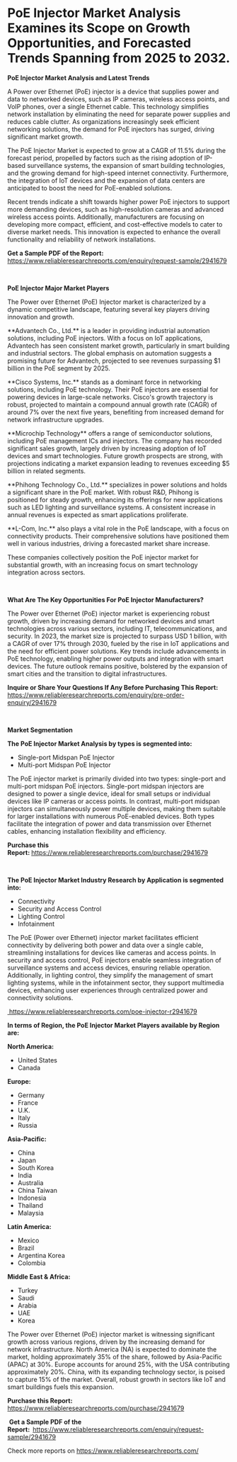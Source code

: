 <p><h1>PoE Injector Market Analysis Examines its Scope on Growth Opportunities, and Forecasted Trends Spanning from 2025 to 2032.</h1></p><p><strong>PoE Injector Market Analysis and Latest Trends</strong></p>
<p><p>A Power over Ethernet (PoE) injector is a device that supplies power and data to networked devices, such as IP cameras, wireless access points, and VoIP phones, over a single Ethernet cable. This technology simplifies network installation by eliminating the need for separate power supplies and reduces cable clutter. As organizations increasingly seek efficient networking solutions, the demand for PoE injectors has surged, driving significant market growth.</p><p>The PoE Injector Market is expected to grow at a CAGR of 11.5% during the forecast period, propelled by factors such as the rising adoption of IP-based surveillance systems, the expansion of smart building technologies, and the growing demand for high-speed internet connectivity. Furthermore, the integration of IoT devices and the expansion of data centers are anticipated to boost the need for PoE-enabled solutions. </p><p>Recent trends indicate a shift towards higher power PoE injectors to support more demanding devices, such as high-resolution cameras and advanced wireless access points. Additionally, manufacturers are focusing on developing more compact, efficient, and cost-effective models to cater to diverse market needs. This innovation is expected to enhance the overall functionality and reliability of network installations.</p></p>
<p><strong>Get a Sample PDF of the Report:&nbsp;</strong> <a href="https://www.reliableresearchreports.com/enquiry/request-sample/2941679?utm_campaign=2665&utm_medium=2&utm_source=Github&utm_content=ia&utm_term=15032025&utm_id=poe-injector">https://www.reliableresearchreports.com/enquiry/request-sample/2941679</a></p>
<p>&nbsp;</p>
<p><strong>PoE Injector Major Market Players</strong></p>
<p><p>The Power over Ethernet (PoE) Injector market is characterized by a dynamic competitive landscape, featuring several key players driving innovation and growth.</p><p>**Advantech Co., Ltd.** is a leader in providing industrial automation solutions, including PoE injectors. With a focus on IoT applications, Advantech has seen consistent market growth, particularly in smart building and industrial sectors. The global emphasis on automation suggests a promising future for Advantech, projected to see revenues surpassing $1 billion in the PoE segment by 2025.</p><p>**Cisco Systems, Inc.** stands as a dominant force in networking solutions, including PoE technology. Their PoE injectors are essential for powering devices in large-scale networks. Cisco's growth trajectory is robust, projected to maintain a compound annual growth rate (CAGR) of around 7% over the next five years, benefiting from increased demand for network infrastructure upgrades.</p><p>**Microchip Technology** offers a range of semiconductor solutions, including PoE management ICs and injectors. The company has recorded significant sales growth, largely driven by increasing adoption of IoT devices and smart technologies. Future growth prospects are strong, with projections indicating a market expansion leading to revenues exceeding $5 billion in related segments.</p><p>**Phihong Technology Co., Ltd.** specializes in power solutions and holds a significant share in the PoE market. With robust R&D, Phihong is positioned for steady growth, enhancing its offerings for new applications such as LED lighting and surveillance systems. A consistent increase in annual revenues is expected as smart applications proliferate.</p><p>**L-Com, Inc.** also plays a vital role in the PoE landscape, with a focus on connectivity products. Their comprehensive solutions have positioned them well in various industries, driving a forecasted market share increase.</p><p>These companies collectively position the PoE injector market for substantial growth, with an increasing focus on smart technology integration across sectors.</p></p>
<p>&nbsp;</p>
<p><strong>What Are The Key Opportunities For PoE Injector Manufacturers?</strong></p>
<p><p>The Power over Ethernet (PoE) injector market is experiencing robust growth, driven by increasing demand for networked devices and smart technologies across various sectors, including IT, telecommunications, and security. In 2023, the market size is projected to surpass USD 1 billion, with a CAGR of over 17% through 2030, fueled by the rise in IoT applications and the need for efficient power solutions. Key trends include advancements in PoE technology, enabling higher power outputs and integration with smart devices. The future outlook remains positive, bolstered by the expansion of smart cities and the transition to digital infrastructures.</p></p>
<p><strong>Inquire or Share Your Questions If Any Before Purchasing This Report:</strong> <a href="https://www.reliableresearchreports.com/enquiry/pre-order-enquiry/2941679?utm_campaign=2665&utm_medium=2&utm_source=Github&utm_content=ia&utm_term=15032025&utm_id=poe-injector">https://www.reliableresearchreports.com/enquiry/pre-order-enquiry/2941679</a></p>
<p>&nbsp;</p>
<p><strong>Market Segmentation</strong></p>
<p><strong>The PoE Injector Market Analysis by types is segmented into:</strong></p>
<p><ul><li>Single-port Midspan PoE Injector</li><li>Multi-port Midspan PoE Injector</li></ul></p>
<p><p>The PoE injector market is primarily divided into two types: single-port and multi-port midspan PoE injectors. Single-port midspan injectors are designed to power a single device, ideal for small setups or individual devices like IP cameras or access points. In contrast, multi-port midspan injectors can simultaneously power multiple devices, making them suitable for larger installations with numerous PoE-enabled devices. Both types facilitate the integration of power and data transmission over Ethernet cables, enhancing installation flexibility and efficiency.</p></p>
<p><strong>Purchase this Report:&nbsp;</strong><a href="https://www.reliableresearchreports.com/purchase/2941679?utm_campaign=2665&utm_medium=2&utm_source=Github&utm_content=ia&utm_term=15032025&utm_id=poe-injector">https://www.reliableresearchreports.com/purchase/2941679</a></p>
<p>&nbsp;</p>
<p><strong>The PoE Injector Market Industry Research by Application is segmented into:</strong></p>
<p><ul><li>Connectivity</li><li>Security and Access Control</li><li>Lighting Control</li><li>Infotainment</li></ul></p>
<p><p>The PoE (Power over Ethernet) injector market facilitates efficient connectivity by delivering both power and data over a single cable, streamlining installations for devices like cameras and access points. In security and access control, PoE injectors enable seamless integration of surveillance systems and access devices, ensuring reliable operation. Additionally, in lighting control, they simplify the management of smart lighting systems, while in the infotainment sector, they support multimedia devices, enhancing user experiences through centralized power and connectivity solutions.</p></p>
<p><a href="https://www.reliableresearchreports.com/poe-injector-r2941679?utm_campaign=2665&utm_medium=2&utm_source=Github&utm_content=ia&utm_term=15032025&utm_id=poe-injector">&nbsp;https://www.reliableresearchreports.com/poe-injector-r2941679</a></p>
<p><strong>In terms of Region, the PoE Injector Market Players available by Region are:</strong></p>
<p>
    <p> <strong> North America: </strong>
        <ul>
            <li>United States</li>
            <li>Canada</li>
        </ul>
        </p> 
    <p> <strong> Europe: </strong>
        <ul>
            <li>Germany</li>
            <li>France</li>
            <li>U.K.</li>
            <li>Italy</li>
            <li>Russia</li>
        </ul>
        </p> 
    <p> <strong> Asia-Pacific: </strong>
        <ul>
            <li>China</li>
            <li>Japan</li>
            <li>South Korea</li>
            <li>India</li>
            <li>Australia</li>
            <li>China Taiwan</li>
            <li>Indonesia</li>
            <li>Thailand</li>
            <li>Malaysia</li>
        </ul>
        </p> 
    <p> <strong> Latin America: </strong>
        <ul>
            <li>Mexico</li>
            <li>Brazil</li>
            <li>Argentina Korea</li>
            <li>Colombia</li>
        </ul>
        </p> 
    <p> <strong> Middle East & Africa: </strong>
        <ul>
            <li>Turkey</li>
            <li>Saudi</li>
            <li>Arabia</li>
            <li>UAE</li>
            <li>Korea</li>
        </ul>
    </p>
    </p>
<p><p>The Power over Ethernet (PoE) injector market is witnessing significant growth across various regions, driven by the increasing demand for network infrastructure. North America (NA) is expected to dominate the market, holding approximately 35% of the share, followed by Asia-Pacific (APAC) at 30%. Europe accounts for around 25%, with the USA contributing approximately 20%. China, with its expanding technology sector, is poised to capture 15% of the market. Overall, robust growth in sectors like IoT and smart buildings fuels this expansion.</p></p>
<p><strong>Purchase this Report: </strong><a href="https://www.reliableresearchreports.com/purchase/2941679?utm_campaign=2665&utm_medium=2&utm_source=Github&utm_content=ia&utm_term=15032025&utm_id=poe-injector">https://www.reliableresearchreports.com/purchase/2941679</a></p>
<p>&nbsp;<strong>Get a Sample PDF of the Report:&nbsp;&nbsp;</strong><a href="https://www.reliableresearchreports.com/enquiry/request-sample/2941679?utm_campaign=2665&utm_medium=2&utm_source=Github&utm_content=ia&utm_term=15032025&utm_id=poe-injector">https://www.reliableresearchreports.com/enquiry/request-sample/2941679</a></p>
<p><strong></strong></p>
<p>Check more reports on <a href="https://www.reliableresearchreports.com/?utm_campaign=2665&utm_medium=2&utm_source=Github&utm_content=ia&utm_term=15032025&utm_id=poe-injector">https://www.reliableresearchreports.com/</a></p>